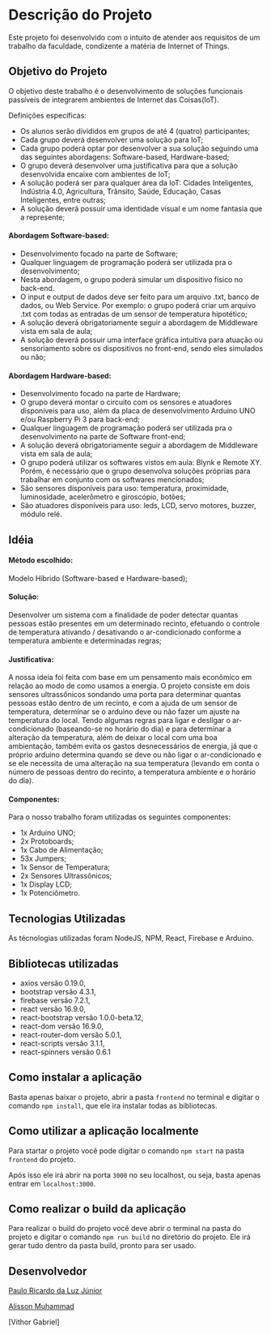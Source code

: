 # Descrição do Projeto
Este projeto foi desenvolvido com o intuito de atender aos requisitos de um trabalho da faculdade, condizente a matéria de Internet of Things.

## Objetivo do Projeto
O objetivo deste trabalho é o desenvolvimento de soluções funcionais passíveis de integrarem ambientes de Internet das Coisas(IoT).

Definições específicas:

- Os alunos serão divididos em grupos de até 4 (quatro) participantes;
- Cada grupo deverá desenvolver uma solução para IoT;
- Cada grupo poderá optar por desenvolver a sua solução seguindo uma das
seguintes abordagens: Software-based, Hardware-based;
- O grupo deverá desenvolver uma justificativa para que a solução desenvolvida
encaixe com ambientes de IoT;
- A solução poderá ser para qualquer área da IoT: Cidades Inteligentes,
Indústria 4.0, Agricultura, Trânsito, Saúde, Educação, Casas Inteligentes, entre
outras;
- A solução deverá possuir uma identidade visual e um nome fantasia que a
represente;


#### Abordagem Software-based:
- Desenvolvimento focado na parte de Software;
- Qualquer linguagem de programação poderá ser utilizada pra o desenvolvimento;
- Nesta abordagem, o grupo poderá simular um dispositivo físico no back-end.
- O input e output de dados deve ser feito para um arquivo .txt, banco de dados, ou Web Service. Por exemplo: o grupo poderá criar um arquivo .txt com todas as entradas de um sensor de temperatura hipotético;
- A solução deverá obrigatoriamente seguir a abordagem de Middleware vista em sala de aula;
- A solução deverá possuir uma interface gráfica intuitiva para atuação ou sensoriamento sobre os dispositivos no front-end, sendo eles simulados ou não;



#### Abordagem Hardware-based:
- Desenvolvimento focado na parte de Hardware;
- O grupo deverá montar o circuito com os sensores e atuadores disponíveis para uso,
além da placa de desenvolvimento Arduino UNO e/ou Raspberry Pi 3 para back-end;
- Qualquer linguagem de programação poderá ser utilizada pra o desenvolvimento na
parte de Software front-end;
- A solução deverá obrigatoriamente seguir a abordagem de Middleware vista em sala
de aula;
- O grupo poderá utilizar os softwares vistos em aula: Blynk e Remote XY. Porém, é
necessário que o grupo desenvolva soluções próprias para trabalhar em conjunto
com os softwares mencionados;
- São sensores disponíveis para uso: temperatura, proximidade, luminosidade,
acelerômetro e giroscópio, botões;
- São atuadores disponíveis para uso: leds, LCD, servo motores, buzzer, módulo relé.

## Idéia

#### Método escolhido: 
Modelo Híbrido (Software-based e Hardware-based);

#### Solução:
Desenvolver um sistema com a finalidade de poder detectar quantas pessoas estão presentes em um determinado recinto, efetuando o controle de temperatura ativando / desativando o ar-condicionado conforme a temperatura ambiente e determinadas regras;

#### Justificativa: 
A nossa ideia foi feita com base em um pensamento mais econômico em relação ao modo de como usamos a energia. O projeto consiste em dois sensores ultrassônicos sondando uma porta para determinar quantas pessoas estão dentro de um recinto, e com a ajuda de um sensor de temperatura, determinar se o arduino deve ou não fazer um ajuste na temperatura do local. Tendo algumas regras para ligar e desligar o ar-condicionado (baseando-se no horário do dia) e para determinar a alteração da temperatura, além de deixar o local com uma boa ambientação, também evita os gastos desnecessários de energia, já que o próprio arduino determina quando se deve ou não ligar o ar-condicionado e se ele necessita de uma alteração na sua temperatura (levando em conta o número de pessoas dentro do recinto, a temperatura ambiente e o horário do dia).

#### Componentes: 
Para o nosso trabalho foram utilizadas os seguintes componentes:
- 1x Arduino UNO;
- 2x Protoboards;
- 1x Cabo de Alimentação;
- 53x Jumpers;
- 1x Sensor de Temperatura;
- 2x Sensores Ultrassônicos;
- 1x Display LCD;
- 1x Potenciômetro.

## Tecnologias Utilizadas
As técnologias utilizadas foram NodeJS, NPM, React, Firebase e Arduino.

## Bibliotecas utilizadas
* axios versão 0.19.0,
* bootstrap versão 4.3.1,
* firebase versão 7.2.1,
* react versão 16.9.0,
* react-bootstrap versão 1.0.0-beta.12,
* react-dom versão 16.9.0,
* react-router-dom versão 5.0.1,
* react-scripts versão 3.1.1,
* react-spinners versão 0.6.1

## Como instalar a aplicação
Basta apenas baixar o projeto, abrir a pasta ```frontend``` no terminal e digitar o comando ```npm install```, que ele ira instalar todas as bibliotecas.

## Como utilizar a aplicação localmente
Para startar o projeto você pode digitar o comando ```npm start``` na pasta ```frontend``` do projeto.

Após isso ele irá abrir na porta `3000` no seu localhost, ou seja, basta apenas entrar em `localhost:3000`.

## Como realizar o build da aplicação
Para realizar o build do projeto você deve abrir o terminal na pasta do projeto e digitar o comando `npm run build` no diretório do projeto. Ele irá gerar tudo dentro da pasta build, pronto para ser usado.

## Desenvolvedor
[Paulo Ricardo da Luz Júnior](https://www.linkedin.com/in/paulo-ricardo-da-luz-j%C3%BAnior-5a3953164/)

[Alisson Muhammad](https://www.linkedin.com/in/alissonmuhammad/)

[Vithor Gabriel]
